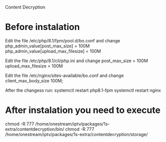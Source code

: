 Content Decryption

# Before instalation

Edit the file /etc/php/8.1/fpm/pool.d/bo.conf
and change
php_admin_value[post_max_size] = 100M
php_admin_value[upload_max_filesize] = 100M

Edit the file /etc/php/8.1/cli/php.ini
and change
post_max_size = 100M
upload_max_filesize = 100M

Edit the file /etc/nginx/sites-available/bo.conf
and change client_max_body_size 100M;

After the changess run:
systemctl restart php8.1-fpm
systemctl restart nginx

# After instalation you need to execute
chmod -R 777 /home/onestream/iptv/packages/1s-extra/contentdecryption/bin/
chmod -R 777  /home/onestream/iptv/packages/1s-extra/contentdecryption/storage/



